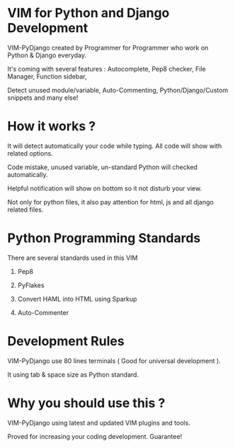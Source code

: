 # VIM for Python and Django Development

VIM-PyDjango created by Programmer for Programmer who work on Python & Django everyday.

It's coming with several features : Autocomplete, Pep8 checker, File Manager, Function sidebar,

Detect unused module/variable, Auto-Commenting, Python/Django/Custom snippets and many else!


# How it works ?

It will detect automatically your code while typing. All code will show with related options.

Code mistake, unused variable, un-standard Python will checked automatically. 

Helpful notification will show on bottom so it not disturb your view.

Not only for python files, it also pay attention for  html, js and all django related files.


# Python Programming Standards

There are several standards used in this VIM 

1. Pep8

2. PyFlakes

3. Convert HAML into HTML using Sparkup

4. Auto-Commenter


# Development Rules

VIM-PyDjango use 80 lines terminals ( Good for universal development ). 

It using tab & space size as Python standard.

# Why you should use this ?

VIM-PyDjango using latest and updated VIM plugins and tools. 

Proved for increasing your coding development. Guarantee!

